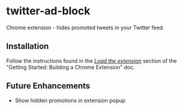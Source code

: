 # twitter-ad-block
Chrome extension - hides promoted tweets in your Twitter feed.

## Installation
Follow the instructions found in the [_Load the extension_](https://developer.chrome.com/extensions/getstarted#unpacked) section of the "Getting Started: Building a Chrome Extension" doc.

## Future Enhancements

* Show hidden promotions in extension popup